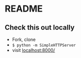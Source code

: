 # README

## Check this out locally

* Fork, clone
* `$ python -m SimpleHTTPServer`
* visit [localhost:8000/](http://localhost:8000/)
